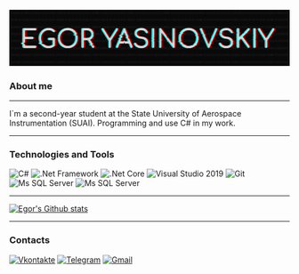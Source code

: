 
![Header](https://github.com/EgorYasinovskiy/egoryasinovskiy/blob/master/img/Header.png)

### About me 
___
 I`m a second-year student at the State University of Aerospace Instrumentation (SUAI). Programming and use C# in my work.
___
### Technologies and Tools
![C#](https://img.shields.io/badge/-C%23-090909?style=for-the-badge&logo=C-Sharp&logoColor=b3b)
![.Net Framework](https://img.shields.io/badge/-.NET_Framework-090909?style=for-the-badge&logo=dotnet&logoColor=f8f)
![.Net Core](https://img.shields.io/badge/-.NET_Core-090909?style=for-the-badge&logo=dotnet&logoColor=f8f)
![Visual Studio 2019](https://img.shields.io/badge/-VS2019-090909?style=for-the-badge&logo=Visual-studio&logoColor=b3b)
![Git](https://img.shields.io/badge/-Git-090909?style=for-the-badge&logo=git&logoColor=red)
![Ms SQL Server](https://img.shields.io/badge/-Ms_SQL_SERVER-090909?style=for-the-badge&logo=microsoft-sql-server&logoColor=red)
![Ms SQL Server](https://img.shields.io/badge/-WPF-090909?style=for-the-badge&logo=microsoft&logoColor=aqua)
___
[![Egor's Github stats](https://github-readme-stats.vercel.app/api?username=EgorYasinovskiy&show_icons=true&theme=synthwave)](https://github.com/anuraghazra/github-readme-stats)
___
### Contacts
[![Vkontakte](https://img.shields.io/badge/-VK-4680C2?style=for-the-badge&logo=vk&logoColor=fff)](https://vk.com/yasinovskiy_egor)
[![Telegram](https://img.shields.io/badge/-Telegram-2CA5E0?style=for-the-badge&logo=telegram&logoColor=fff)](https://t.me/nide_1241)
[![Gmail](https://img.shields.io/badge/-Gmail-D14836?style=for-the-badge&logo=gmail&logoColor=fff)](mailto:egor.yasinovskiy2020@gmail.com)

	
